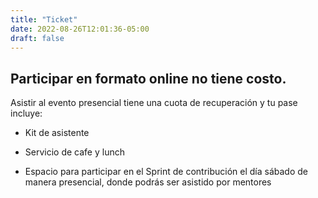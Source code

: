 ```yaml
---
title: "Ticket"
date: 2022-08-26T12:01:36-05:00
draft: false
---
```


## Participar en formato online no tiene costo. 

Asistir al evento presencial tiene una cuota de recuperación y tu pase incluye:
- Kit de asistente

- Servicio de cafe y lunch

- Espacio para participar en el Sprint de contribución el día sábado de manera presencial, donde podrás ser asistido por mentores 